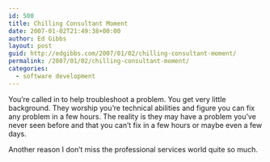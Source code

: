 ```yaml
---
id: 500
title: Chilling Consultant Moment
date: 2007-01-02T21:49:38+00:00
author: Ed Gibbs
layout: post
guid: http://edgibbs.com/2007/01/02/chilling-consultant-moment/
permalink: /2007/01/02/chilling-consultant-moment/
categories:
  - software development
---
```

You&#8217;re called in to help troubleshoot a problem. You get very little background. They worship you&#8217;re technical abilities and figure you can fix any problem in a few hours. The reality is they may have a problem you&#8217;ve never seen before and that you can&#8217;t fix in a few hours or maybe even a few days. 

Another reason I don&#8217;t miss the professional services world quite so much.